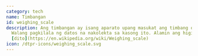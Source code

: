 ```yaml
---
category: tech
name: Timbangan
id: weighing_scale
description: Ang timbangan ay isang aparato upang masukat ang timbang o mass.
  Walang pagkilala ng datos na nakolekta sa kasong ito. Alamin ang higit pa
  [dito](https://en.wikipedia.org/wiki/Weighing_scale)
icon: /dtpr-icons/weighing_scale.svg
---
```

